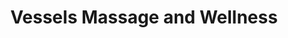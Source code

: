 ---
title: "Vessels Massage and Wellness"
url: /lexington/vessels-massage-and-wellness/
shop: Massage
---